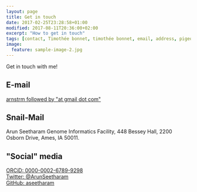 ```yaml
---
layout: page
title: Get in touch
date: 2017-02-25T23:28:58+01:00
modified: 2017-08-11T20:36:00+02:00
excerpt: "How to get in touch"
tags: [contact, Timothée bonnet, timothée bonnet, email, address, pigeon, social media]
image:
  feature: sample-image-2.jpg
---
```


Get in touch with me!

## E-mail
[arnstrm followed by "at gmail dot com" ](mailto:arnstrm@gmail.com)

## Snail-Mail ##

Arun Seetharam
Genome Informatics Facility,
448 Bessey Hall,
2200 Osborn Drive,
Ames, IA 50011.


## "Social" media ##

[ORCiD: 0000-0002-6789-9298](https://orcid.org/0000-0002-6789-9298)  
[Twitter: @ArunSeetharam](https://twitter.com/ArunSeetharam)  
[GitHub: aseetharam](https://github.com/aseetharam)
